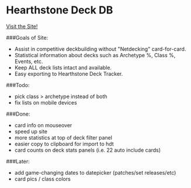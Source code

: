 # Hearthstone Deck DB
[Visit the Site!](https://mudzereli.github.io/HearthstoneDeckDB/#/)

###Goals of Site:
- Assist in competitive deckbuilding without "Netdecking" card-for-card.
- Statistical information about decks such as Archetype %, Class %, Events, etc.
- Keep ALL deck lists intact and available.
- Easy exporting to Hearthstone Deck Tracker.

###Todo:
-  pick class > archetype instead of both
-  fix lists on mobile devices

###Done:
- card info on mouseover
- speed up site
- more statistics at top of deck filter panel
- easier copy to clipboard for import to hdt
- card counts on deck stats panels (i.e. 22 auto include cards)

###Later:
- add game-changing dates to datepicker (patches/set releases/etc)
- card pics / class colors